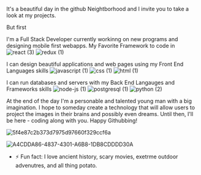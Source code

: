 

It's a beautiful day in the github Neightborhood and I invite you to take a look at my projects.


But first


I'm a Full Stack Developer currently workinng on new programs and designing mobile first webapps. My Favorite Framework to code in ![react (3)](https://user-images.githubusercontent.com/72748788/115798786-0f815e80-a3a5-11eb-90fb-7ccf6c8ce535.png)
![redux (1)](https://user-images.githubusercontent.com/72748788/115798669-ca5d2c80-a3a4-11eb-9346-954ce623fe7e.png)



I can design beautiful applications and web pages using my Front End Languages skills ![javascript (1)](https://user-images.githubusercontent.com/72748788/115798700-d8ab4880-a3a4-11eb-8938-3c69c3424896.png)
![css (1)](https://user-images.githubusercontent.com/72748788/115798680-cfba7700-a3a4-11eb-8049-4d5045003be3.png)
![html (1)](https://user-images.githubusercontent.com/72748788/115798695-d5b05800-a3a4-11eb-948d-7f58f475be62.png)



I can run databases and servers with my Back End Langauges and Frameworks skills ![node-js (1)](https://user-images.githubusercontent.com/72748788/115798703-db0da280-a3a4-11eb-95f2-f19fd5ce53db.png)
![postgresql (1)](https://user-images.githubusercontent.com/72748788/115798673-ccbf8680-a3a4-11eb-841e-65d622c1aa13.png)
![python (2)](https://user-images.githubusercontent.com/72748788/115798665-c7fad280-a3a4-11eb-862a-9ce9f704b53d.png)

At the end of the day I'm a personable and talented young man with a big imagination. I hope to someday create a technology that will allow users to project the images in their brains and possibly even dreams. Until then, I'll be here - coding along with you. Happy Githubbing!

![5f4e87c2b373d7975d97660f329ccf6a](https://user-images.githubusercontent.com/72748788/115799634-eeba0880-a3a6-11eb-89f8-ad749996792d.jpg)


![A4CDDA86-4837-4301-A6B8-1DB8CDDDD30A](https://user-images.githubusercontent.com/72748788/115800756-4194bf80-a3a9-11eb-818d-ccda61513fcc.JPG)






- ⚡ Fun fact: I love ancient history, scary movies, exetrme outdoor advenutres, and all thing potato.

